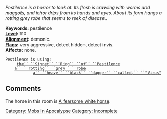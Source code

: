 *Pestilence is a horror to look at. Its flesh is crawling with worms and
maggots, and ichor drips from its hands and eyes. About its form hangs a
rotting grey robe that seems to reek of disease..*

**Keywords:** pestilence  
**[Level](Level "wikilink"):** 110  
**[Alignment](Alignment "wikilink"):** demonic.  
**[Flags](:Category:_Mob_Types "wikilink"):** very aggressive, detect
hidden, detect invis.  
**Affects:** none.  

`Pestilence is using:`  
` `<worn on finger>`    `[`the`` ``Signet`` ``Ring`` ``of`` ``Pestilence`](Signet_Ring_Of_Pestilence "wikilink")  
` `<worn about body>`   `[`a`` ``rotting`` ``grey`` ``robe`](Rotting_Grey_Robe "wikilink")  
` `<wielded>`           `[`a`` ``heavy`` ``black`` ``dagger`` ``called,`` ``"Virus"`](Heavy_Black_Dagger_Called,_"Virus" "wikilink")

## Comments

The horse in this room is [A fearsome white
horse](A_fearsome_white_horse "wikilink").

[Category: Mobs In Apocalypse](Category:_Mobs_In_Apocalypse "wikilink")
[Category: Incomplete](Category:_Incomplete "wikilink")
